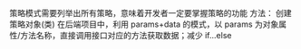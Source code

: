 <!-- @format -->

策略模式需要列举出所有策略，意味着开发者一定要掌握策略的功能
方法：
创建策略对象(类)
在后端项目中，利用 params+data 的模式，以 params 为对象属性/方法名称，直接调用接口对应的方法获取数据；减少 if...else
